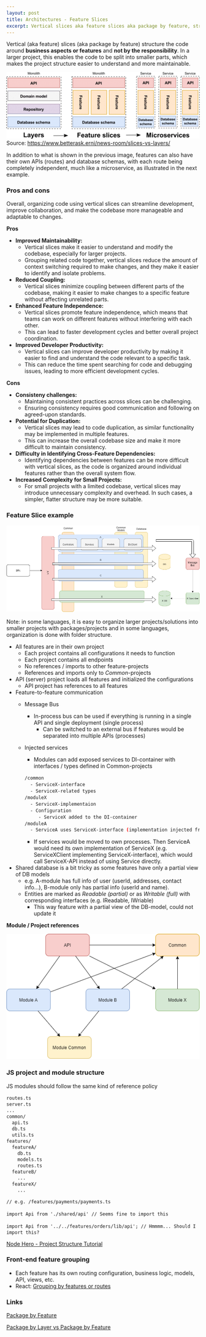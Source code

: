 ```yaml
---
layout: post
title: Architectures - Feature Slices
excerpt: Vertical slices aka feature slices aka package by feature, structure the code around business aspects or features and not by the responsibility.
---
```


Vertical (aka feature) slices (aka package by feature) structure the code around **business aspects or features** and **not by the responsibility**. In a larger project, this enables the code to be split into smaller parts, which makes the project structure easier to understand and more maintainable. 

![image monlith vs fetures](/images/posts/feature-slices/monolith-slices-microservices.png)
Source: https://www.betterask.erni/news-room/slices-vs-layers/

In addition to what is shown in the previous image, features can also have their own APIs (routes) and database schemas, with each route being completely independent, much like a microservice, as illustrated in the next example.

### Pros and cons

Overall, organizing code using vertical slices can streamline development, improve collaboration, and make the codebase more manageable and adaptable to changes.

__Pros__
* __Improved Maintainability:__ 
  * Vertical slices make it easier to understand and modify the codebase, especially for larger projects. 
  * Grouping related code together, vertical slices reduce the amount of context switching required to make changes, and they make it easier to identify and isolate problems.
* __Reduced Coupling:__ 
  * Vertical slices minimize coupling between different parts of the codebase, making it easier to make changes to a specific feature without affecting unrelated parts.
* __Enhanced Feature Independence:__ 
  * Vertical slices promote feature independence, which means that teams can work on different features without interfering with each other.
  * This can lead to faster development cycles and better overall project coordination.
* __Improved Developer Productivity:__ 
  * Vertical slices can improve developer productivity by making it easier to find and understand the code relevant to a specific task.
  * This can reduce the time spent searching for code and debugging issues, leading to more efficient development cycles.

__Cons__
* __Consisteny challenges:__ 
  * Maintaining consistent practices across slices can be challenging. 
  * Ensuring consistency requires good communication and following on agreed-upon standards.
* __Potential for Duplication:__ 
  * Vertical slices may lead to code duplication, as similar functionality may be implemented in multiple features. 
  * This can increase the overall codebase size and make it more difficult to maintain consistency.
* __Difficulty in Identifying Cross-Feature Dependencies:__ 
  * Identifying dependencies between features can be more difficult with vertical slices, as the code is organized around individual features rather than the overall system flow.
* __Increased Complexity for Small Projects:__ 
  * For small projects with a limited codebase, vertical slices may introduce unnecessary complexity and overhead. In such cases, a simpler, flatter structure may be more suitable.


### Feature Slice example

![image features and layers](/images/posts/feature-slices/features-layers.png)

Note: in some languages, it is easy to organize larger projects/solutions into smaller projects with packages/projects and in some languages, organization is done with folder structure.

- All features are in their own project
    - Each project contains all configurations it needs to function
    - Each project contains all endpoints
    - No references / imports to other feature-projects
    - References and imports only to *Common*-projects
- API (server) project loads all features and initialized the configurations
    - API project has references to all features
- Feature-to-feature communication
    - Message Bus
        - In-process bus can be used if everything is running in a single API and single deployment (single process)
          - Can be switched to an external bus if features would be separated into multiple APIs (processes)
    - Injected services
        - Modules can add exposed services to DI-container with interfaces / types defined in Common-projects
        
        ```bash
        /common
          - ServiceX-interface
          - ServiceX-related types
        /moduleX
          - ServiceX-implementaion
          - Configuration
             - ServiceX added to the DI-container
        /moduleA
          - ServiceA uses ServiceX-interface (implementation injected from DI-container)
        ```
        
        - If services would be moved to own processes. Then ServiceA would need its own implementation of ServiceX (e.g. ServiceXClient implementing ServiceX-interface), which would call ServiceX-API instead of using Service directly.
- Shared database is a bit tricky as some features have only a partial view of DB models
    - e.g. A-module has full info of user (userId, addresses, contact info...), B-module only has partial info (userId and name).
    - Entities are marked as *Readable (partial)* or as *Writable (full)* with corresponding interfaces (e.g. IReadable, IWriable)
        - This way feature with a partial view of the DB-model, could not update it
        

**Module / Project references**

![image module references](/images/posts/feature-slices/module-references.png)

### JS project and module structure

JS modules should follow the same kind of reference policy

```
routes.ts
server.ts
...
common/
  api.ts
  db.ts
  utils.ts
features/
  featureA/
    db.ts
    models.ts
    routes.ts
  featureB/
    ...
  featureX/
    ...
```

```tsx
// e.g. /features/payments/payments.ts

import Api from './shared/api' // Seems fine to import this

import Api from '../../features/orders/lib/api'; // Hmmmm... Should I import this?
```

[Node Hero - Project Structure Tutorial](https://blog.risingstack.com/node-hero-node-js-project-structure-tutorial/)

### Front-end feature grouping

* Each feature has its own routing configuration, business logic, models, API, views, etc.
* React: [Grouping by features or routes](https://reactjs.org/docs/faq-structure.html#grouping-by-features-or-routes)

### Links

[Package by Feature](https://phauer.com/2020/package-by-feature/)

[Package by Layer vs Package by Feature](https://medium.com/sahibinden-technology/package-by-layer-vs-package-by-feature-7e89cde2ae3a)
